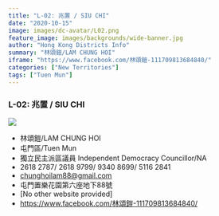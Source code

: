 ```yaml
---
title: "L-02: 兆置 / SIU CHI"
date: "2020-10-15"
image: images/dc-avatar/L02.png
feature_image: images/backgrounds/wide-banner.jpg
author: "Hong Kong Districts Info"
summary: "林頌鎧/LAM CHUNG HOI"
iframe: "https://www.facebook.com/林頌鎧-111709813684840/"
categories: ["New Territories"]
tags: ["Tuen Mun"]
---
```


### L-02: 兆置 / SIU CHI  
![](/images/dc-avatar/L02.png)  

 - 林頌鎧/LAM CHUNG HOI  
 - 屯門區/Tuen Mun  
 - 獨立民主派區議員 Independent Democracy Councillor/NA  
 - 2618 2787/ 2618 9799/ 9340 8699/ 5116 2841  
 - chunghoilam88@gmail.com  
 - 屯門置樂花園第六座地下88號  
 - [No other website provided]  
 - https://www.facebook.com/林頌鎧-111709813684840/
